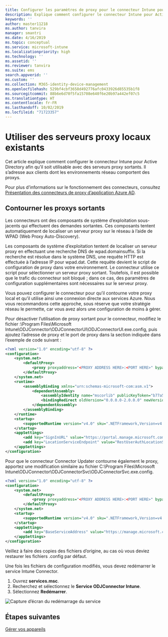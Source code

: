 ```yaml
---
title: Configurer les paramètres de proxy pour le connecteur Intune pour Active Directory
description: Explique comment configurer le connecteur Intune pour Active Directory afin qu’il soit utilisable avec des serveurs proxy locaux existants.
keywords: ''
author: master11218
ms.author: tanvira
manager: smantri
ms.date: 4/16/2019
ms.topic: conceptual
ms.service: microsoft-intune
ms.localizationpriority: high
ms.technology: ''
ms.assetid: ''
ms.reviewer: tanvira
ms.suite: ems
search.appverid: ''
ms.custom: ''
ms.collection: M365-identity-device-management
ms.openlocfilehash: 529bf4cbf3658d492776afc0433926d85535b1f8
ms.sourcegitcommit: 88b6e6d70f5fa15708e640f6e20b97a442ef07c5
ms.translationtype: HT
ms.contentlocale: fr-FR
ms.lasthandoff: 10/02/2019
ms.locfileid: "71723357"
---
```

# <a name="work-with-existing-on-premises-proxy-servers"></a>Utiliser des serveurs proxy locaux existants

Cet article explique comment configurer le connecteur Intune pour Active Directory afin qu’il soit utilisable avec des serveurs proxy sortants. Il s’adresse aux clients dont les environnements réseau comportent des proxys.

Pour plus d’informations sur le fonctionnement des connecteurs, consultez [Présentation des connecteurs de proxy d’application Azure AD](https://docs.microsoft.com/azure/active-directory/manage-apps/application-proxy-connectors).

## <a name="bypass-outbound-proxies"></a>Contourner les proxys sortants

Les connecteurs ont des composants de système d’exploitation sous-jacents qui effectuent des demandes sortantes. Ces composants tentent automatiquement de localiser un serveur proxy sur le réseau à l’aide de WPAD (Web Proxy Auto-Discovery).

Les composants de système d’exploitation tentent de localiser un serveur proxy en effectuant une recherche DNS de wpad.domainsuffix. Si la recherche est résolue dans le système DNS, une requête HTTP est effectuée à l’adresse IP pour wpad.dat. Cette requête devient le script de configuration de proxy dans votre environnement. Le connecteur utilise ce script pour sélectionner un serveur proxy sortant. Toutefois, il est possible que le trafic du connecteur soit bloqué ; dans ce cas, des paramètres de configuration supplémentaires sont nécessaires sur le serveur proxy.

Vous pouvez configurer le connecteur pour qu’il contourne votre proxy local et qu’il utilise ainsi une connexion directe aux services Azure. Nous vous recommandons cette approche, sous réserve que votre stratégie réseau le permette, car vous avez alors une configuration de moins à gérer.

Pour désactiver l’utilisation de proxy sortant pour le connecteur, modifiez le fichier :\Program Files\Microsoft Intune\ODJConnector\ODJConnectorUI\ODJConnectorUI.exe.config, puis ajoutez l’adresse de proxy et le port de proxy dans la section indiquée dans l’exemple de code suivant :

```xml
<?xml version="1.0" encoding="utf-8" ?>
<configuration>
    <system.net>  
        <defaultProxy>   
            <proxy proxyaddress="<PROXY ADDRESS HERE>:<PORT HERE>" bypassonlocal="True" usesystemdefault="True"/>   
        </defaultProxy>  
    </system.net>
    <runtime>
        <assemblyBinding xmlns="urn:schemas-microsoft-com:asm.v1">
            <dependentAssembly>
                <assemblyIdentity name="mscorlib" publicKeyToken="b77a5c561934e089" culture="neutral"/>
                <bindingRedirect oldVersion="0.0.0.0-2.0.0.0" newVersion="4.6.0.0" />
            </dependentAssembly>
        </assemblyBinding>
    </runtime>
    <startup> 
        <supportedRuntime version="v4.0" sku=".NETFramework,Version=v4.6" />
    </startup>
    <appSettings>
        <add key="SignInURL" value="https://portal.manage.microsoft.com/Home/ClientLogon"/>
        <add key="LocationServiceEndpoint" value="RestUserAuthLocationService/RestUserAuthLocationService/ServiceAddresses"/>
    </appSettings>
</configuration>
```

Pour que le connecteur Connector Updater contourne également le proxy, apportez une modification similaire au fichier C:\Program Files\Microsoft Intune\ODJConnector\ODJConnectorSvc\ODJConnectorSvc.exe.config.

```xml
<?xml version="1.0" encoding="utf-8" ?>
<configuration>
    <system.net>  
        <defaultProxy>   
            <proxy proxyaddress="<PROXY ADDRESS HERE>:<PORT HERE>" bypassonlocal="True" usesystemdefault="True"/>   
        </defaultProxy>  
    </system.net>
    <startup>
        <supportedRuntime version="v4.0" sku=".NETFramework,Version=v4.6" />
    </startup>
    <appSettings>
        <add key="BaseServiceAddress" value="https://manage.microsoft.com/" />
    </appSettings>
</configuration>
```

Veillez à faire des copies des fichiers d’origine, au cas où vous deviez restaurer les fichiers .config par défaut.

Une fois les fichiers de configuration modifiés, vous devez redémarrer le service Intune Connector. 

1. Ouvrez **services.msc**.
2. Recherchez et sélectionnez le **Service ODJConnector Intune**.
3. Sélectionnez **Redémarrer**.

![Capture d’écran du redémarrage du service](./media/autopilot-hybrid-connector-proxy/service-restart.png)


## <a name="next-steps"></a>Étapes suivantes

[Gérer vos appareils](../remote-actions/device-management.md)
